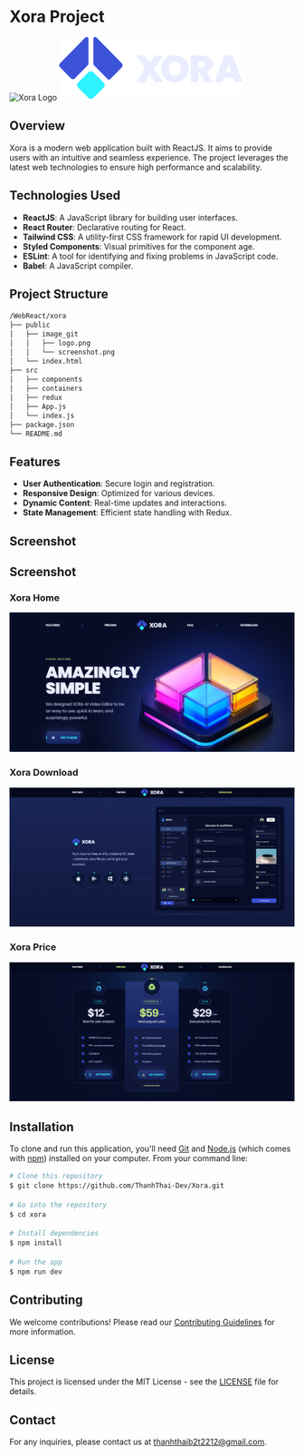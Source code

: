 # Xora Project

![Xora Logo](./public/images/hero.png)
![Xora Logo](./public/images/xora.svg)

## Overview

Xora is a modern web application built with ReactJS. It aims to provide users with an intuitive and seamless experience. The project leverages the latest web technologies to ensure high performance and scalability.

## Technologies Used

- **ReactJS**: A JavaScript library for building user interfaces.
- **React Router**: Declarative routing for React.
- **Tailwind CSS**: A utility-first CSS framework for rapid UI development.
- **Styled Components**: Visual primitives for the component age.
- **ESLint**: A tool for identifying and fixing problems in JavaScript code.
- **Babel**: A JavaScript compiler.

## Project Structure

```
/WebReact/xora
├── public
│   ├── image_git
│   │   ├── logo.png
│   │   └── screenshot.png
│   └── index.html
├── src
│   ├── components
│   ├── containers
│   ├── redux
│   ├── App.js
│   └── index.js
├── package.json
└── README.md
```

## Features

- **User Authentication**: Secure login and registration.
- **Responsive Design**: Optimized for various devices.
- **Dynamic Content**: Real-time updates and interactions.
- **State Management**: Efficient state handling with Redux.

## Screenshot

## Screenshot

### Xora Home
![Xora Home](./public/image_git/home.png)

### Xora Download
![Xora Download](./public/image_git/download.png)

### Xora Price
![Xora Price](./public/image_git/price.png)

## Installation

To clone and run this application, you'll need [Git](https://git-scm.com) and [Node.js](https://nodejs.org/en/download/) (which comes with [npm](http://npmjs.com)) installed on your computer. From your command line:

```bash
# Clone this repository
$ git clone https://github.com/ThanhThai-Dev/Xora.git

# Go into the repository
$ cd xora

# Install dependencies
$ npm install

# Run the app
$ npm run dev
```

## Contributing

We welcome contributions! Please read our [Contributing Guidelines](CONTRIBUTING.md) for more information.

## License

This project is licensed under the MIT License - see the [LICENSE](LICENSE) file for details.

## Contact

For any inquiries, please contact us at [thanhthaib2t2212@gmail.com](mailto:thanhthaib2t2212@gmail.com).
